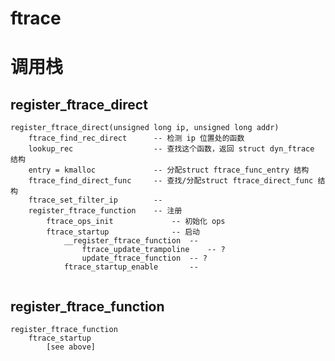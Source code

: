 ftrace
==================

# 调用栈

## register_ftrace_direct

```
register_ftrace_direct(unsigned long ip, unsigned long addr)
	ftrace_find_rec_direct		-- 检测 ip 位置处的函数
	lookup_rec					-- 查找这个函数，返回 struct dyn_ftrace 结构
	entry = kmalloc				-- 分配struct ftrace_func_entry 结构
	ftrace_find_direct_func		-- 查找/分配struct ftrace_direct_func 结构
	ftrace_set_filter_ip		--
	register_ftrace_function	-- 注册
		ftrace_ops_init				-- 初始化 ops
		ftrace_startup				-- 启动
			__register_ftrace_function	--
				ftrace_update_trampoline	-- ?
				update_ftrace_function	-- ?
			ftrace_startup_enable		--


```

## register_ftrace_function

```
register_ftrace_function
	ftrace_startup
		[see above]
```
